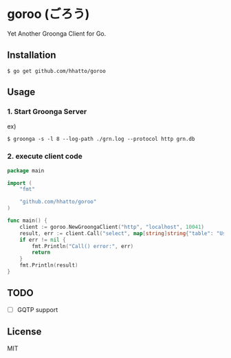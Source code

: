 # goroo (ごろう)

Yet Another Groonga Client for Go.

## Installation
```
$ go get github.com/hhatto/goroo
```

## Usage

### 1. Start Groonga Server
ex)
```
$ groonga -s -l 8 --log-path ./grn.log --protocol http grn.db
```

### 2. execute client code
```go
package main

import (
	"fmt"

	"github.com/hhatto/goroo"
)

func main() {
	client := goroo.NewGroongaClient("http", "localhost", 10041)
	result, err := client.Call("select", map[string]string{"table": "Users"})
	if err != nil {
		fmt.Println("Call() error:", err)
		return
	}
	fmt.Println(result)
}
```

## TODO
- [ ] GQTP support

## License
MIT
